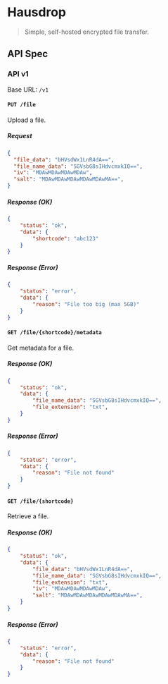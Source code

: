 # Hausdrop
> Simple, self-hosted encrypted file transfer.

## API Spec

### API v1
Base URL: `/v1`

#### `PUT /file`
Upload a file.

##### Request
```json
{
  "file_data": "bHVsdWx1LnR4dA==",
  "file_name_data": "SGVsbG8sIHdvcmxkIQ==",
  "iv": "MDAwMDAwMDAwMDAw",
  "salt": "MDAwMDAwMDAwMDAwMDAwMA==",
}
```

##### Response (OK)
```json
{
    "status": "ok",
    "data": {
        "shortcode": "abc123"
    }
}
```

##### Response (Error)
```json
{
    "status": "error",
    "data": {
        "reason": "File too big (max 5GB)"
    }
}
```

#### `GET /file/{shortcode}/metadata`
Get metadata for a file.

##### Response (OK)
```json
{
    "status": "ok",
    "data": {
        "file_name_data": "SGVsbG8sIHdvcmxkIQ==",
        "file_extension": "txt",
    }
}
```

##### Response (Error)
```json
{
    "status": "error",
    "data": {
        "reason": "File not found"
    }
}
```

#### `GET /file/{shortcode}`
Retrieve a file.

##### Response (OK)
```json
{
    "status": "ok",
    "data": {
        "file_data": "bHVsdWx1LnR4dA==",
        "file_name_data": "SGVsbG8sIHdvcmxkIQ==",
        "file_extension": "txt",
        "iv": "MDAwMDAwMDAwMDAw",
        "salt": "MDAwMDAwMDAwMDAwMDAwMA==",
    }
}
```

##### Response (Error)
```json
{
    "status": "error",
    "data": {
        "reason": "File not found"
    }
}
```